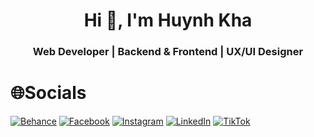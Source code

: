 <h1 align="center">Hi 👋, I'm Huynh Kha</h1>
<h3 align="center">Web Developer | Backend & Frontend | UX/UI Designer</h3>


# 🌐Socials
[![Behance](https://img.shields.io/badge/Behance-1769ff?logo=behance&logoColor=white)](https://behance.net/Khahuynh) [![Facebook](https://img.shields.io/badge/Facebook-%231877F2.svg?logo=Facebook&logoColor=white)](https://facebook.com/https://www.facebook.com/huynhkhadev) [![Instagram](https://img.shields.io/badge/Instagram-%23E4405F.svg?logo=Instagram&logoColor=white)](https://instagram.com/https://www.instagram.com/xuxaxi.1/) [![LinkedIn](https://img.shields.io/badge/LinkedIn-%230077B5.svg?logo=linkedin&logoColor=white)](https://linkedin.com/in/https://www.linkedin.com/in/huynhkhadev/) [![TikTok](https://img.shields.io/badge/TikTok-%23000000.svg?logo=TikTok&logoColor=white)](https://tiktok.com/@https://www.tiktok.com/@loinhoinhoi) 
